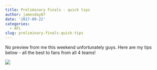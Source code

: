```yaml
---
title: Preliminary Finals - quick tips
author: jamesday87
date: '2017-09-22'
categories:
  - AFL
slug: preliminary-finals-quick-tips
---
```


No preview from me this weekend unfortunately guys. Here are my tips below - all the best to fans from all 4 teams!

![](http://plussixoneblog.com/wp-content/uploads/2017/09/unnamed-chunk-1-1-2.png)
